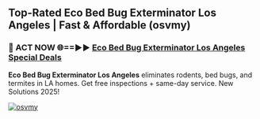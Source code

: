 ## Top-Rated Eco Bed Bug Exterminator Los Angeles | Fast & Affordable (osvmy)

<h3>🐜 ACT NOW 🌐==►► <a href="https://tinyurl.com/2dysvsjj" rel="nofollow">Eco Bed Bug Exterminator Los Angeles Special Deals</a></h3>

**Eco Bed Bug Exterminator Los Angeles** eliminates rodents, bed bugs, and termites in LA homes. Get free inspections + same-day service. New Solutions 2025!

[![osvmy](https://i.imgur.com/JCYaghj.jpeg)](https://tinyurl.com/2dysvsjj)
